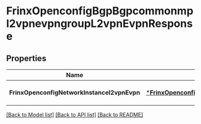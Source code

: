 # FrinxOpenconfigBgpBgpcommonmpl2vpnevpngroupL2vpnEvpnResponse

## Properties
Name | Type | Description | Notes
------------ | ------------- | ------------- | -------------
**FrinxOpenconfigNetworkInstancel2vpnEvpn** | [***FrinxOpenconfigBgpBgpcommonmpl2vpnevpngroupL2vpnEvpn**](frinx.openconfig.bgp.bgpcommonmpl2vpnevpngroup.L2vpnEvpn.md) |  | [optional] [default to null]

[[Back to Model list]](../README.md#documentation-for-models) [[Back to API list]](../README.md#documentation-for-api-endpoints) [[Back to README]](../README.md)


